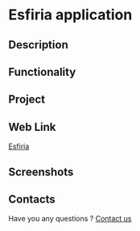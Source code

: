 # Esfiria application

## Description

## Functionality

## Project

## Web Link

[Esfiria](https://fraplat.tech/jupiter/Esfiria)

## Screenshots

## Contacts

Have you any questions ? [Contact us](mailto:learn.fractal@gmail.com)

